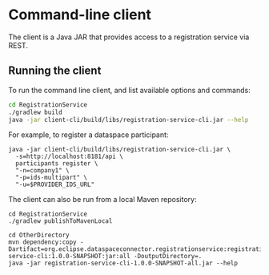 # Command-line client

The client is a Java JAR that provides access to a registration service via REST.

## Running the client

To run the command line client, and list available options and commands:

```bash
cd RegistrationService
./gradlew build
java -jar client-cli/build/libs/registration-service-cli.jar --help
```

For example, to register a dataspace participant:

```
java -jar client-cli/build/libs/registration-service-cli.jar \
  -s=http://localhost:8181/api \
  participants register \
  "-n=company1" \
  "-p=ids-multipart" \
  "-u=$PROVIDER_IDS_URL"
```

The client can also be run from a local Maven repository:

```
cd RegistrationService
./gradlew publishToMavenLocal
```

```
cd OtherDirectory
mvn dependency:copy -Dartifact=org.eclipse.dataspaceconnector.registrationservice:registration-service-cli:1.0.0-SNAPSHOT:jar:all -DoutputDirectory=.
java -jar registration-service-cli-1.0.0-SNAPSHOT-all.jar --help
```

